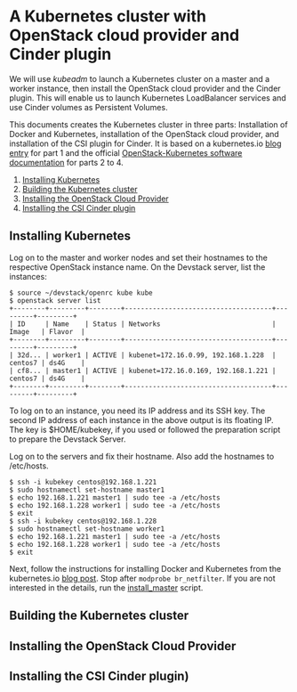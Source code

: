 
A Kubernetes cluster with OpenStack cloud provider and Cinder plugin
====================================================================

We will use *kubeadm* to launch a Kubernetes cluster on a master and a worker 
instance, then install the OpenStack cloud provider and the Cinder plugin. This
will enable us to launch Kubernetes LoadBalancer services and use Cinder
volumes as Persistent Volumes.

This documents creates the Kubernetes cluster in three parts: Installation of 
Docker and Kubernetes, installation of the OpenStack cloud provider, and 
installation of the CSI plugin for Cinder. It is based on a kubernetes.io 
[blog entry](https://kubernetes.io/blog/2020/02/07/deploying-external-openstack-cloud-provider-with-kubeadm/) for part 1 and the official [OpenStack-Kubernetes 
software documentation](https://github.com/kubernetes/cloud-provider-openstack/tree/master/docs) for parts 2 to 4.

1. [Installing Kubernetes](#kubernetes)
2. [Building the Kubernetes cluster](#cluster)
3. [Installing the OpenStack Cloud Provider](#cloud-provider)
4. [Installing the CSI Cinder plugin](#cinder)

Installing Kubernetes <a name="kubernetes">
---------------------

Log on to the master and worker nodes and set their hostnames to the
respective OpenStack instance name. On the Devstack server, list the instances:

	$ source ~/devstack/openrc kube kube
	$ openstack server list
	+--------+---------+--------+-------------------------------------+---------+---------+
	| ID     | Name    | Status | Networks                            | Image   | Flavor  |
	+--------+---------+--------+-------------------------------------+---------+---------+
	| 32d... | worker1 | ACTIVE | kubenet=172.16.0.99, 192.168.1.228  | centos7 | ds4G    |
	| cf8... | master1 | ACTIVE | kubenet=172.16.0.169, 192.168.1.221 | centos7 | ds4G    |
	+--------+---------+--------+-------------------------------------+---------+---------+

To log on to an instance, you need its IP address and its SSH key. The second IP 
address of each instance in the above output is its floating IP. The key is
$HOME/kubekey, if you used or followed the preparation script to prepare the
Devstack Server.

Log on to the servers and fix their hostname. Also add the hostnames to
/etc/hosts.

    $ ssh -i kubekey centos@192.168.1.221
	$ sudo hostnamectl set-hostname master1
	$ echo 192.168.1.221 master1 | sudo tee -a /etc/hosts
	$ echo 192.168.1.228 worker1 | sudo tee -a /etc/hosts
	$ exit
    $ ssh -i kubekey centos@192.168.1.228
	$ sudo hostnamectl set-hostname worker1
	$ echo 192.168.1.221 master1 | sudo tee -a /etc/hosts
	$ echo 192.168.1.228 worker1 | sudo tee -a /etc/hosts
	$ exit

Next, follow the instructions for installing Docker and Kubernetes from the
kubernetes.io [blog post](https://kubernetes.io/blog/2020/02/07/deploying-external-openstack-cloud-provider-with-kubeadm/#install-docker-and-kubernetes). Stop after 
`modprobe br_netfilter`.
If you are not interested in the details, run the
[install_master](http://tobedone) script.


Building the Kubernetes cluster<a name="cluster" />
-------------------------------



Installing the OpenStack Cloud Provider<a name="cloud-provider" />
---------------------------------------




Installing the CSI Cinder plugin<a name="cinder" />)
--------------------------------

